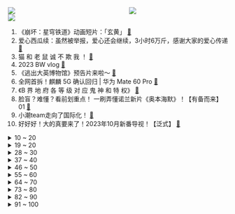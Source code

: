 <div >
	<a style="float:left;width:55%;" href = "https://github.com/anuraghazra/github-readme-stats">
	 <img src = "https://github-readme-stats.vercel.app/api?username=iuuuuuaena&theme=buefy&show_icons=true"/>
	</a>
	<a  style="float:right;width:45%" href = "https://github.com/anuraghazra/github-readme-stats">
	 <img  src="https://github-readme-stats.vercel.app/api/top-langs/?username=anuraghazra&layout=compact"/>
	</a>
	</div>

[![](https://img.shields.io/badge/jxd-@jxdgogogo.xyz-yellowgreen.svg)](https://www.jxdgogogo.xyz)<br>
1. 《崩坏：星穹铁道》动画短片：「玄黄」 [:link:](//www.bilibili.com/video/BV1Th4y1S7KF) <br>
2. 爱心西瓜续：虽然被举报，爱心还会继续，3小时6万斤，感谢大家的爱心传递 [:link:](//www.bilibili.com/video/BV1BN4y1R7hT) <br>
3. 猫 和 老 鼠 诚 不 欺 我 ！ [:link:](//www.bilibili.com/video/BV1kh4y1276k) <br>
4. 2023 BW vlog [:link:](//www.bilibili.com/video/BV1sm4y1u71F) <br>
5. 《逃出大英博物馆》预告片来啦～ [:link:](//www.bilibili.com/video/BV1594y167Ea) <br>
6. 全网首拆！麒麟 5G 确认回归 | 华为 Mate 60 Pro [:link:](//www.bilibili.com/video/BV11p4y1N7pt) <br>
7. 《B 界 地 府 各 等 级 对 应 鬼 神 和 特 权》 [:link:](//www.bilibili.com/video/BV1wF411k7cL) <br>
8. 脸盲？难懂？看前划重点！ 一刷弄懂诺兰新片《奥本海默》！【有备而来】01 [:link:](//www.bilibili.com/video/BV1Uw411Q7xa) <br>
9. 小潮team走向了国际化！ [:link:](//www.bilibili.com/video/BV1iz4y1M7rJ) <br>
10. 好好好！大的真要来了！2023年10月新番导视！【泛式】 [:link:](//www.bilibili.com/video/BV17z4y1M76T) <br>
<details>
<summary>10 ~ 20</summary>

11. 太好了 一张门票丢两回人 [:link:](//www.bilibili.com/video/BV1km4y1u7Q8) <br>
12. 对话诺兰！导演亲自揭开《奥本海默》的6个秘密 [:link:](//www.bilibili.com/video/BV1o34y1K7n3) <br>
13. 不敢想这竟然是真实事件，他才16岁，成上世纪最年轻也是最牛的诈骗犯 [:link:](//www.bilibili.com/video/BV14P411Y73k) <br>
14. 中式流水席天花板，几百斤龙虾螃蟹这谁顶得住？ [:link:](//www.bilibili.com/video/BV1zj41127jP) <br>
15. 【4K 极致卡点】致敬！截拳道&五形拳 这就是奥特格斗天花板 [:link:](//www.bilibili.com/video/BV1wN4y1R7N6) <br>
16. 谁能解开这道题？ [:link:](//www.bilibili.com/video/BV1o94y1z7Ge) <br>
17. 会做饭的和不会做饭的都沉默了 [:link:](//www.bilibili.com/video/BV1e14y1C7tf) <br>
18. 【全网首送】实锤了！如5G！ [:link:](//www.bilibili.com/video/BV18N411q77H) <br>
19. 【没啥用科技】莓用汽车-1000万以内最好的智能汽车 [:link:](//www.bilibili.com/video/BV1CF411r7gA) <br>
</details>
<details>
<summary>19 ~ 20</summary>

20. 【HUAWEI Mate 60系列】致敬奔腾不息的力量 [:link:](//www.bilibili.com/video/BV15F411k7YK) <br>
21. 大家不喜欢国花牡丹？ [:link:](//www.bilibili.com/video/BV1Yr4y1X7aS) <br>
22. 给小潮院长当助理是一种什么体验？（小潮team打工记） [:link:](//www.bilibili.com/video/BV1Gj41127qW) <br>
23. 订书钉做的坦克～          履带可动，炮台可动，重机枪可动，有天线，履带和炮台设计了限位孔，不会乱滑，不会掉 [:link:](//www.bilibili.com/video/BV1Hp4y1E7iA) <br>
24. 武警爸爸年轻的神仙颜值#遗传基因的强大 [:link:](//www.bilibili.com/video/BV1Br4y1X7KB) <br>
25. 《明日方舟》× 中国国家地理 合作宣传PV [:link:](//www.bilibili.com/video/BV1Wu4y1D7ww) <br>
26. 最近挺多人问我脱毛产品，其实吧，脱完毛也长，并不是说脱完毛就彻底不长了，脱完以后长得还更快，自行考虑哈！（新粉欣赏，老粉重温） [:link:](//www.bilibili.com/video/BV1pu411N7Us) <br>
27. 「小白」 华为Mate60 Pro体验：麒麟5G回归！ [:link:](//www.bilibili.com/video/BV1Hp4y1N7L9) <br>
28. 华为Mate60 麒麟5G归来 六大疑问分析 「科技美学」 [:link:](//www.bilibili.com/video/BV1sj411276y) <br>
</details>
<details>
<summary>28 ~ 30</summary>

29. 【享拆】华为Mate 60 Pro拆解：除了麒麟5G，其它方面能打么？ [:link:](//www.bilibili.com/video/BV1tz4y1K7Ps) <br>
30. 没想到还有朱老师拿不下的班级？ [:link:](//www.bilibili.com/video/BV1am4y1u7Tg) <br>
31. 快跑！！！！！！！ [:link:](//www.bilibili.com/video/BV1Ar4y197yC) <br>
32. 你们一定看过的广告小游戏，我全下载了！ [:link:](//www.bilibili.com/video/BV1hj411q7Yv) <br>
33. 狗使杯：千分王者组的出奇制胜！ [:link:](//www.bilibili.com/video/BV1xu4y1D7Pu) <br>
34. 最社死的一集 [:link:](//www.bilibili.com/video/BV1vm4y1u7wv) <br>
35. 你的坚强，不是来自挫折！……而是被爱！被依赖！家人给的底气！ [:link:](//www.bilibili.com/video/BV1h8411z7Su) <br>
36. 疯狂动物城2：重返动物城（同人版） [:link:](//www.bilibili.com/video/BV1Am4y1u7tm) <br>
37. 中国可控核聚变重大突破！允许我畅想一下！ [:link:](//www.bilibili.com/video/BV1wu4y1v7VC) <br>
</details>
<details>
<summary>37 ~ 40</summary>

38. 吃模拟器，吃吃吃 [:link:](//www.bilibili.com/video/BV1Ju4y1D7RF) <br>
39. 情绪稳定的父母，是孩子一生的铠甲。 [:link:](//www.bilibili.com/video/BV1zh4y1T7dq) <br>
40. 不用十年，就三年。 [:link:](//www.bilibili.com/video/BV1km4y1u7bo) <br>
41. 上个大学有必要这么紧张吗？？？ [:link:](//www.bilibili.com/video/BV1vN4y1R7Je) <br>
42. 惊呆！！动物的这个部位竟然长这样！ [:link:](//www.bilibili.com/video/BV1914y1178Q) <br>
43. 虎狼来 (Kororon) - Eve Music Video [:link:](//www.bilibili.com/video/BV1KG411d7Yd) <br>
44. 南方人到东北林区买房安家，接了一条可爱小边牧，希望大家喜欢它 [:link:](//www.bilibili.com/video/BV1sP411Y7mq) <br>
45. 我以为我拯救的是我的娃娃亲女孩，其实我拯救的是一个禁锢的灵魂。 [:link:](//www.bilibili.com/video/BV1ip4y1P7Hd) <br>
46. 挑战黑暗料理阶天花板！“五毒”！最后差点被送走！ [:link:](//www.bilibili.com/video/BV1V94y167Br) <br>
</details>
<details>
<summary>46 ~ 50</summary>

47. 【全网独家】沈阳大街秘闻录 [:link:](//www.bilibili.com/video/BV1uG411d75i) <br>
48. 女人捏碎了俩蛋，老公知道后脸色大变！很猛的电影。 [:link:](//www.bilibili.com/video/BV1eu4y1D73c) <br>
49. 一枪破伤风，两枪见祖宗 [:link:](//www.bilibili.com/video/BV1qw411Q7La) <br>
50. 假如坐时光机采访哲学家(康德)～ [:link:](//www.bilibili.com/video/BV1Cm4y1u7kf) <br>
51. 这一撞，我连孩子的名字都想好了,可是...... [:link:](//www.bilibili.com/video/BV1dP411a71s) <br>
52. 当你被「末影螨」杀死就能获得胜利？！！ [:link:](//www.bilibili.com/video/BV11u4y1D7Uz) <br>
53. 一个不小心盘了一座有着三十多年历史的老厂房，作为从小在工厂里玩大的孩子，我准备把它改造成向往的梦中情厂，今天改造旧厂后院。 [:link:](//www.bilibili.com/video/BV1Pz4y1M79P) <br>
54. “大雨还在下，做僵尸也会害怕” [:link:](//www.bilibili.com/video/BV1d8411Q76i) <br>
55. 女通讯录至暗时刻 [:link:](//www.bilibili.com/video/BV1KP411Y7df) <br>
</details>
<details>
<summary>55 ~ 60</summary>

56. 白银狼人vs留白卡蜜尔！极致的数值vs段位差距，能赢吗？真金白银vs最强王者 [:link:](//www.bilibili.com/video/BV1Kh4y1S7nM) <br>
57. 忽然觉得藏卧室真不是个好方案 [:link:](//www.bilibili.com/video/BV1Gj41127Yb) <br>
58. “王传君拜佛”是个啥？短短几天播放超过200亿，网友：太魔性！ [:link:](//www.bilibili.com/video/BV1J8411z7gS) <br>
59. 原创 《四风判词》ilem [:link:](//www.bilibili.com/video/BV1Rp4y1P7Qe) <br>
60. 即使觉得自己不完美，但可能是花园里最特别的那一朵花。 [:link:](//www.bilibili.com/video/BV15P411Y7GW) <br>
61. 8分！爆了！《鹊刀门传奇》就是近几年最好看的古装喜剧！ [:link:](//www.bilibili.com/video/BV1dN411i7is) <br>
62. 等待不一定是坏事，它或许是你找到救赎的唯一出路，高分电影《幸福终点站》 [:link:](//www.bilibili.com/video/BV1pG411o7jy) <br>
63. 如果你能徒手可控核聚变，在火影什么级别？ [:link:](//www.bilibili.com/video/BV1yF411r7S6) <br>
64. 现在是自爱时间 [:link:](//www.bilibili.com/video/BV1xu4y1D7Ri) <br>
</details>
<details>
<summary>64 ~ 70</summary>

65. 假如用“玲花”的味道唱《奢香夫人》？曾毅：真没我事了！ [:link:](//www.bilibili.com/video/BV1JN411q7YJ) <br>
66. 我，苏东坡，人生再难，不过八万餐 [:link:](//www.bilibili.com/video/BV1Wu411N7yn) <br>
67. 没有草坪怎么玩？ [:link:](//www.bilibili.com/video/BV1BN4y1R7c9) <br>
68. 这苹果汁看着真像奶茶 [:link:](//www.bilibili.com/video/BV1tu411N7og) <br>
69. 我要成为B站第一UP主 [:link:](//www.bilibili.com/video/BV1rj411B79m) <br>
70. 那天，我看懂了我爸的饭局。 [:link:](//www.bilibili.com/video/BV1Vm4y1T7mB) <br>
71. 你永远叫不醒一只沉睡的小猫 [:link:](//www.bilibili.com/video/BV16w411Q7zd) <br>
72. 曾许人间第一流！爆氪18W元挑战霸服率土之滨#5 [:link:](//www.bilibili.com/video/BV1PN411q7M5) <br>
73. 用上帝之鞭抽打欧洲列强吧！【帝国时代4】 [:link:](//www.bilibili.com/video/BV14r4y1X7mx) <br>
</details>
<details>
<summary>73 ~ 80</summary>

74. 在漫展把50个COSER同化成加州女孩！【广州CPG05】 [:link:](//www.bilibili.com/video/BV16u4y1D7fK) <br>
75. 防止被别人套话的三个方法，超级有用 [:link:](//www.bilibili.com/video/BV1Yu411N7es) <br>
76. 乌蒙山连着山外山！月光洒下了响水滩！【奢香夫人】 [:link:](//www.bilibili.com/video/BV1Sh4y1T7XV) <br>
77. 【原神】用绮良良的e从稻妻城走到枫丹廷 [:link:](//www.bilibili.com/video/BV1iu4y1D7nH) <br>
78. 印度龙？韩国龙？龙什么时候已经开始不属于中国了？ [:link:](//www.bilibili.com/video/BV14u411N7zN) <br>
79. 九阶盲拧，记忆87分钟，操作93分钟，45倍速。这是在杭州酒店里录的，上了一天课，同事睡着了，记忆加操作一顿输出，总长三个小时 [:link:](//www.bilibili.com/video/BV14z4y1M7kq) <br>
80. 【十年网龄】你见过打比赛掉BUG里的吗？盘点电竞史上的爆笑瞬间！ [:link:](//www.bilibili.com/video/BV1uP411Y7nJ) <br>
81. 内向！漫展看到帅哥都不敢亲 [:link:](//www.bilibili.com/video/BV1M8411z7oz) <br>
82. 2022年新番完结 我敢说：90%零零后还没看过！女儿奴丨补番推荐 [:link:](//www.bilibili.com/video/BV1g94y167Rr) <br>
</details>
<details>
<summary>82 ~ 90</summary>

83. 游戏王挑战赛2：最强王者vs王者百星！他出了一个名刀司命！ [:link:](//www.bilibili.com/video/BV17P411Y7Jp) <br>
84. 「HYK」华为 Mate 60 Pro 第一回盒：麒麟？5G？你最想知道的地方，我来告诉你! [:link:](//www.bilibili.com/video/BV1xm4y1u7uK) <br>
85. “啊…这旗袍姐妹…该怎么选？” [:link:](//www.bilibili.com/video/BV18j41127So) <br>
86. 4分钟教你解决小红车国区工坊内容缺失问题 [:link:](//www.bilibili.com/video/BV1L14y1y7oS) <br>
87. 随机挑战！131元吃会飞的食物？ [:link:](//www.bilibili.com/video/BV1jz4y1M7He) <br>
88. 茄科：我有剧毒！人类：老子吃的就是毒【茄科植物】 [:link:](//www.bilibili.com/video/BV1iz4y1M7bA) <br>
89. 鼠鼠交响乐 [:link:](//www.bilibili.com/video/BV1Bp4y1P71q) <br>
90. 三神的权能和子民，哪个国家才是你的最爱 [:link:](//www.bilibili.com/video/BV1Ru4y1e7zq) <br>
91. 当老婆扮演变态勾引我，我兴奋的叫了出来！ [:link:](//www.bilibili.com/video/BV1nP411Y7hN) <br>
</details>
<details>
<summary>91 ~ 100</summary>

92. 中国美国加拿大，全都着火了，有什么不同？ [:link:](//www.bilibili.com/video/BV1tj411275c) <br>
93. 【LPL冒泡赛】2W字复盘WBG如何拿下最后一张门票，LQS神级理解击溃TES，武圣THESHY驻守边线淘汰EDG [:link:](//www.bilibili.com/video/BV1Jm4y1T7Ej) <br>
94. 这里很小，但会迷失，一个人自制世界最美显微纪录片...... [:link:](//www.bilibili.com/video/BV1hu4y1e7A5) <br>
95. 那些不按照正经用法的操作，没想到出奇的好用#pdd网购信息差 [:link:](//www.bilibili.com/video/BV1W8411X7Ej) <br>
96. 安徽.宏村 厨子探店¥？？ [:link:](//www.bilibili.com/video/BV1Tu411N7b7) <br>
97. 兄弟们，这一期真的要看到最后！ [:link:](//www.bilibili.com/video/BV1pu4y1C7wh) <br>
98. 炸街，又双叒叕被抓了. [:link:](//www.bilibili.com/video/BV1Yj41127ht) <br>
99. 你好，可以去你家给你做饭吗？第十一顿饭-第七家-卷毛斜杠青年 [:link:](//www.bilibili.com/video/BV1oF411r7G9) <br>
100. 手游炸服能超过一个月？【真的假的02】 [:link:](//www.bilibili.com/video/BV1t8411X7a1) <br>
</details>
